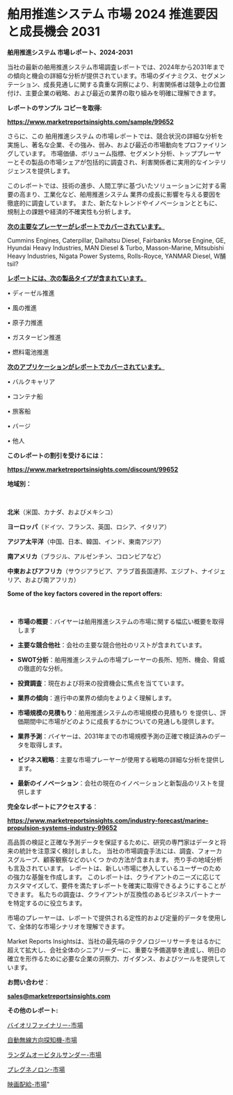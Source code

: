 # 舶用推進システム 市場 2024 推進要因と成長機会 2031

<strong>舶用推進システム 市場レポート、2024-2031</strong>

当社の最新の舶用推進システム市場調査レポートでは、2024年から2031年までの傾向と機会の詳細な分析が提供されています。市場のダイナミクス、セグメンテーション、成長見通しに関する貴重な洞察により、利害関係者は競争上の位置付け、主要企業の戦略、および最近の業界の取り組みを明確に理解できます。



<strong>レポートのサンプル コピーを取得:</strong> <a href=https://www.marketreportsinsights.com/sample/99652>

<strong><u>https://www.marketreportsinsights.com/sample/99652</u></strong></a>

さらに、この 舶用推進システム の市場レポートでは、競合状況の詳細な分析を実施し、著名な企業、その強み、弱み、および最近の市場動向をプロファイリングしています。 市場価値、ボリューム指標、セグメント分析、トッププレーヤーとその製品の市場シェアが包括的に調査され、利害関係者に実用的なインテリジェンスを提供します。

このレポートでは、技術の進歩、人間工学に基づいたソリューションに対する需要の高まり、工業化など、舶用推進システム 業界の成長に影響を与える要因を徹底的に調査しています。 また、新たなトレンドやイノベーションとともに、規制上の課題や経済的不確実性も分析します。



<strong><u>次の主要なプレーヤーがレポートでカバーされています。</u></strong>

Cummins Engines, Caterpillar, Daihatsu Diesel, Fairbanks Morse Engine, GE, Hyundai Heavy Industries, MAN Diesel & Turbo, Masson-Marine, Mitsubishi Heavy Industries, Nigata Power Systems, Rolls-Royce, YANMAR Diesel, W酺tsil?



<strong><u><b>レポートには、次の製品タイプが含まれています。</b></u></strong>

• ディーゼル推進

• 風の推進

• 原子力推進

• ガスタービン推進

• 燃料電池推進



<strong><u><b>次のアプリケーションがレポートでカバーされています。</b></u></strong>

• バルクキャリア

• コンテナ船

• 旅客船

• バージ

• 他人



<strong><b>このレポートの割引を受けるには：</b></strong>

<a href=https://www.marketreportsinsights.com/discount/99652>

<strong><u>https://www.marketreportsinsights.com/discount/99652</u></strong></a>



<strong>地域別：</strong>

<strong> </strong>



<strong>北米</strong>（米国、カナダ、およびメキシコ）



<strong>ヨーロッパ</strong>（ドイツ、フランス、英国、ロシア、イタリア）



<strong>アジア太平洋</strong>（中国、日本、韓国、インド、東南アジア）



<strong>南アメリカ</strong>（ブラジル、アルゼンチン、コロンビアなど）



<strong>中東およびアフリカ</strong>（サウジアラビア、アラブ首長国連邦、エジプト、ナイジェリア、および南アフリカ）



<strong>Some of the key factors covered in the report offers:</strong>

<strong> </strong>
<ul>
  <li>

<strong>市場の概要</strong>：バイヤーは舶用推進システムの市場に関する幅広い概要を取得します</li>
  <li>

<strong>主要な競合他社</strong>：会社の主要な競合他社のリストが含まれています。</li>
  <li>

<strong>SWOT分析</strong>：舶用推進システムの市場プレーヤーの長所、短所、機会、脅威の徹底的な分析。</li>
  <li>

<strong>投資調査</strong>：現在および将来の投資機会に焦点を当てています。</li>
  <li>

<strong>業界の傾向</strong>：進行中の業界の傾向をよりよく理解します。</li>
  <li>

<strong>市場規模の見積もり</strong>：舶用推進システムの市場規模の見積もり を提供し、評価期間中に市場がどのように成長するかについての見通しも提供します。</li>
  <li>

<strong>業界予測</strong>：バイヤーは、2031年までの市場規模予測の正確で検証済みのデータを取得します。</li>
  <li>

<strong>ビジネス戦略</strong>：主要な市場プレーヤーが使用する戦略の詳細な分析を提供します。</li>
  <li>

<strong>最新のイノベーション</strong>：会社の現在のイノベーションと新製品のリストを提供します</li>
</ul>


<strong>完全なレポートにアクセスする</strong>：

<a href=https://www.marketreportsinsights.com/industry-forecast/marine-propulsion-systems-industry-99652>

<strong><u>https://www.marketreportsinsights.com/industry-forecast/marine-propulsion-systems-industry-99652</u></strong></a>

高品質の検証と正確な予測データを保証するために、研究の専門家はデータと将来の統計を注意深く検討しました。 当社の市場調査手法には、調査、フォーカスグループ、顧客観察などのいくつ かの方法が含まれます。 売り手の地域分析も言及されています。 レポートは、新しい市場に参入しているユーザーのための強力な基盤を作成します。 このレポートは、クライアントのニーズに応じてカスタマイズして、要件を満たすレポートを確実に取得できるようにすることができます。 私たちの調査は、クライアントが互換性のあるビジネスパートナーを特定するのに役立ちます。

市場のプレーヤーは、レポートで提供される定性的および定量的データを使用して、全体的な市場シナリオを理解できます。

Market Reports Insightsは、当社の最先端のテクノロジーリサーチをはるかに超えて拡大し、会社全体のシニアリーダーに、重要な予備選挙を達成し、明日の確立を形作るために必要な企業の洞察力、ガイダンス、およびツールを提供しています。



<strong><b>お問い合わせ</b></strong>：

<a href=mailto:sales@marketreportsinsights.com>

<strong><u>sales@marketreportsinsights.com</u></strong></a>



<strong>その他のレポート:</strong>

<a href=https://www.linkedin.com/pulse/バイオリファイナリー-市場-2030-年までの需要に焦点を当てた-2023-up5vc/>バイオリファイナリー-市場</a>

<a href=https://www.linkedin.com/pulse/自動無線方向探知機-市場-2023-最新の-cagr-および成長分析-2030-zid0f/>自動無線方向探知機-市場</a>

<a href=https://www.linkedin.com/pulse/ランダムオービタルサンダー-市場-2023-収益と成長ドライバー-2030-4gy4f/>ランダムオービタルサンダー-市場</a>

<a href=https://www.linkedin.com/pulse/プレグネノロン-市場-2030-年までの需要に焦点を当てた-2023-年調査レポート-cp9hf/>プレグネノロン-市場</a>

<a href=https://www.linkedin.com/pulse/映画配給-市場-2023-総利益と主要ベンダー-2030-pr-news-hub-pbcgf/>映画配給-市場</a>"

